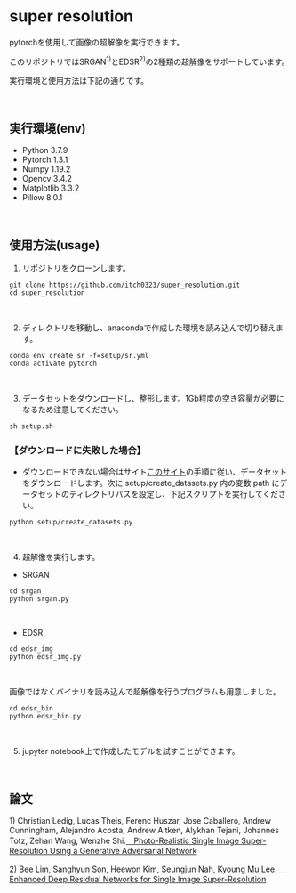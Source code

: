 # super resolution
pytorchを使用して画像の超解像を実行できます。

このリポジトリではSRGAN<sup>1)</sup>とEDSR<sup>2)</sup>の2種類の超解像をサポートしています。

実行環境と使用方法は下記の通りです。

<br>

## 実行環境(env)
- Python 3.7.9
- Pytorch 1.3.1
- Numpy 1.19.2
- Opencv 3.4.2
- Matplotlib 3.3.2
- Pillow 8.0.1

<br>

## 使用方法(usage)
1. リポジトリをクローンします。
```
git clone https://github.com/itch0323/super_resolution.git
cd super_resolution
```

<br>

2. ディレクトリを移動し、anacondaで作成した環境を読み込んで切り替えます。
```
conda env create sr -f=setup/sr.yml
conda activate pytorch
```

<br>

3. データセットをダウンロードし、整形します。1Gb程度の空き容量が必要になるため注意してください。
```
sh setup.sh
```

### 【ダウンロードに失敗した場合】

- ダウンロードできない場合はサイト<a href="https://www.kkaneko.jp/data/od/celeba.html">このサイト</a>の手順に従い、データセットをダウンロードします。次に setup/create_datasets.py 内の変数 path にデータセットのディレクトリパスを設定し、下記スクリプトを実行してください。
```
python setup/create_datasets.py
```

<br>

4. 超解像を実行します。
- SRGAN
```
cd srgan
python srgan.py
```
<br>

- EDSR
```
cd edsr_img
python edsr_img.py
```
<br>

画像ではなくバイナリを読み込んで超解像を行うプログラムも用意しました。
```
cd edsr_bin
python edsr_bin.py
```
<br>

5. jupyter notebook上で作成したモデルを試すことができます。

<br>

## 論文
<p>1) Christian Ledig, Lucas Theis, Ferenc Huszar, Jose Caballero, Andrew Cunningham, Alejandro Acosta, Andrew Aitken, Alykhan Tejani, Johannes Totz, Zehan Wang, Wenzhe Shi.<a href="https://arxiv.org/abs/1609.04802">　Photo-Realistic Single Image Super-Resolution Using a Generative Adversarial Network</a>

<p>2) Bee Lim, Sanghyun Son, Heewon Kim, Seungjun Nah, Kyoung Mu Lee.<a href="https://arxiv.org/abs/1707.02921">　Enhanced Deep Residual Networks for Single Image Super-Resolution</a>